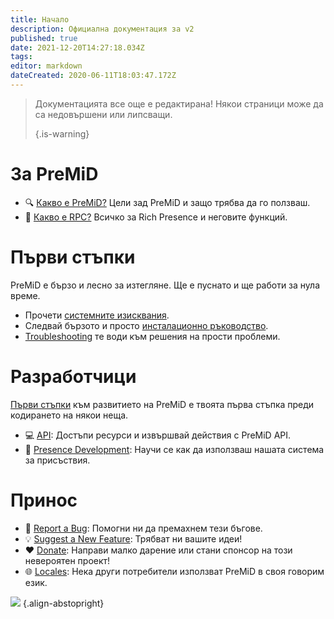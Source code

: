 ```yaml
---
title: Начало
description: Официална документация за v2
published: true
date: 2021-12-20T14:27:18.034Z
tags:
editor: markdown
dateCreated: 2020-06-11T18:03:47.172Z
---
```


> Документацията все още е редактирана! Някои страници може да са недовършени или липсващи. 
> 
> {.is-warning}

# За PreMiD
- :mag: [Какво е PreMiD?](/about) Цели зад PreMiD и защо трябва да го ползваш.
- :link: [Какво е RPC?](https://discordapp.com/rich-presence) Всичко за Rich Presence и неговите функций.

# Първи стъпки

PreMiD е бързо и лесно за изтегляне. Ще е пуснато и ще работи за нула време.

- Прочети [системните изисквания](/install/requirements).
- Следвай бързото и просто [инсталационно ръководство](/install).
- [Troubleshooting](/troubleshooting) те води към решения на прости проблеми.

# Разработчици

[Първи стъпки](/dev) към развитието на PreMiD е твоята първа стъпка преди кодирането на някои неща.

- :computer: [API](/dev/api): Достъпи ресурси и извършвай действия с PreMiD API.
- :wrench: [Presence Development](/dev/presence): Научи се как да използваш нашата система за присъствия.

# Принос
- :bug: [Report a Bug](https://github.com/PreMiD): Помогни ни да премахнем тези бъгове.
- :bulb: [Suggest a New Feature](https://discord.premid.app/): Трябват ни вашите идеи!
- :heart: [Donate](https://www.patreon.com/Timeraa): Направи малко дарение или стани спонсор на този невероятен проект!
- :globe_with_meridians: [Locales](https://translate.premid.app): Нека други потребители използват PreMiD в своя говорим език.

![](https://beta.premid.app/img/logo.2b414dc2.gif) {.align-abstopright}
